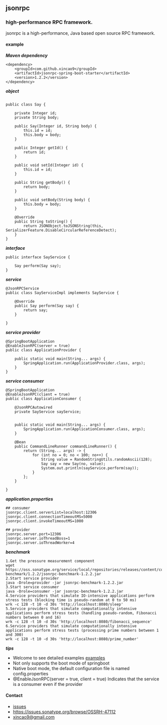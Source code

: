 ## jsonrpc

### high-performance RPC framework. 


jsonrpc is a high-performance, Java based open source RPC framework. 

#### example

**_Maven dependency_**

```
<dependency>
    <groupId>com.github.xincao9</groupId>
    <artifactId>jsonrpc-spring-boot-starter</artifactId>
    <version>1.2.2</version>
</dependency>
```

**_object_**

```

public class Say {

    private Integer id;
    private String body;

    public Say(Integer id, String body) {
        this.id = id;
        this.body = body;
    }

    public Integer getId() {
        return id;
    }

    public void setId(Integer id) {
        this.id = id;
    }

    public String getBody() {
        return body;
    }

    public void setBody(String body) {
        this.body = body;
    }

    @Override
    public String toString() {
        return JSONObject.toJSONString(this, SerializerFeature.DisableCircularReferenceDetect);
    }
}
```

**_interface_**

```
public interface SayService {

    Say perform(Say say);
}
```

**_service_**

```
@JsonRPCService
public class SayServiceImpl implements SayService {

    @Override
    public Say perform(Say say) {
        return say;
    }

}
```

**_service provider_**

```
@SpringBootApplication
@EnableJsonRPC(server = true)
public class ApplicationProvider {

    public static void main(String... args) {
        SpringApplication.run(ApplicationProvider.class, args);
    }
}
```

**_service consumer_**

```
@SpringBootApplication
@EnableJsonRPC(client = true)
public class ApplicationConsumer {

    @JsonRPCAutowired
    private SayService sayService;


    public static void main(String... args) {
        SpringApplication.run(ApplicationConsumer.class, args);
    }

    @Bean
    public CommandLineRunner commandLineRunner() {
        return (String... args) -> {
            for (int no = 0; no < 100; no++) {
                String value = RandomStringUtils.randomAscii(128);
                Say say = new Say(no, value);
                System.out.println(sayService.perform(say));
            }
        };
    }

}
```
**_application.properties_**

```
## consumer
jsonrpc.client.serverList=localhost:12306
jsonrpc.client.connectionTimeoutMS=5000
jsonrpc.client.invokeTimeoutMS=1000

## provider
jsonrpc.server.port=12306
jsonrpc.server.ioThreadBoss=1
jsonrpc.server.ioThreadWorker=4
```

**_benchmark_**

```
1.Get the pressure measurement component
wget https://oss.sonatype.org/service/local/repositories/releases/content/com/github/xincao9/jsonrpc-benchmark/1.2.2/jsonrpc-benchmark-1.2.2.jar
2.Start service provider
java -Drole=provider -jar jsonrpc-benchmark-1.2.2.jar
3.Start service consumer
java -Drole=consumer -jar jsonrpc-benchmark-1.2.2.jar
4.Service providers that simulate IO-intensive applications perform stress tests (blocking time is pseudo-random at 0 to 50 ms)
wrk -c 128 -t 10 -d 30s 'http://localhost:8080/sleep'
5.Service providers that simulate computationally intensive applications perform stress tests (handling pseudo-random, Fibonacci numbers between 0 and 16)
wrk -c 128 -t 10 -d 30s 'http://localhost:8080/fibonacci_sequence'
6.Service providers that simulate computationally intensive applications perform stress tests (processing prime numbers between 1 and 300)
wrk -c 128 -t 10 -d 30s 'http://localhost:8080/prime_number'
```

**_tips_**

* Welcome to see detailed examples [examples](https://github.com/xincao9/jsonrpc/tree/master/jsonrpc-sample)
* Not only supports the boot mode of springboot
* Native boot mode, the default configuration file is named config.properties
* @EnableJsonRPC(server = true, client = true) Indicates that the service is a consumer even if the provider

#### Contact

* [issues](https://github.com/xincao9/jsonrpc/issues)
* https://issues.sonatype.org/browse/OSSRH-47112
* xincao9@gmail.com
